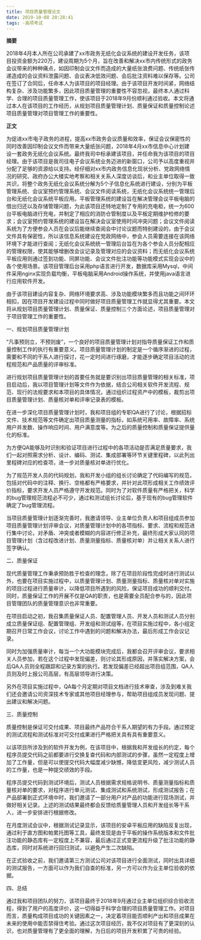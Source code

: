 ```yaml
---
title: 项目质量管理论文
date: 2019-10-08 20:28:41
tags: -高项考试
---
```


**摘要**

2018年4月本人所在公司承建了xx市政务无纸化会议系统的建设开发任务，该项目投资金额为220万，建设周期为5个月，旨在改善和解决xx市内传统形式的政务会议带来的种种痛点，如因印制会议文件而造成的大量纸张浪费问题、传统纸张传递造成的会议资料泄露问题、会议表决低效问题、会后批注资料难以保存等。公司在签订了合同后，任命本人为该项目的项目经理。由于该项目开发时间紧，网络结构复杂、涉及功能繁多，因此项目质量管理的重要性不容忽视，最终本人通过科学、合理的项目质量管理工作，使该项目于2018年9月份顺利通过验收。本文将通过本人在该项目的工作经历，从规划项目质量管理计划、质量保证和质量控制论述项目质量管理对项目管理工作的重要性。

<!---more--->

**正文**

为促进xx市电子政务的进程，提高xx市政务会议质量和效率，保证会议保密性的同时改善因印制会议文件而带来大量纸张问题，2018年4月xx市信息中心计划建设一套政务无纸化会议系统。最终我司中标承建该项目，并任命我为该项目的项目经理。由于该项目是我司往电子会议系统业务迈进的新窗口，公司予以高度重视并分配了足够的资源给以支持。经仔细对xx市内政务信息化现状分析、党政网络情况的研究、政府办公大楼实地考察和相关关系人深度访谈后，和业主单位取得一致共识，将整个政务无纸化会议系统分解为5个子信息化系统进行建设，分别为平板管理系统、会议室预约管理系统、会议文件阅读系统，无纸化会议系统统一管理后台和无纸化会议系统平板应用。平板管理系统的建设旨在解决管理会议平板电脑的借出归还以及存储管理问题，为此该项目还特地定制了专用的充电柜，统一为600台平板电脑进行充电，并制定了相应的消防仓管制度以及平板定期维护检修的要求；会议室预约管理系统的建设旨在解决会议室使用时间冲突问题；会议文件阅读系统为了方便参会人员在会议后能继续查阅会中讨论议题而特别建设的，由于会议文件具有保密性，所以该信息系统建设在党政网络中，参会人员需要连接在该网络环境下才能进行查阅；无纸化会议系统统一管理后台旨在为各个参会人员分配相应的管理权限，使其能够增删改会议记录及管理对应的会议资料；而无纸化会议系统平板应用则通过签到功能、同屏功能、会议文件批注功能等功能模式实现会议中的各个使用场景。该项目管理后台采用php语言进行开发，数据库采用Mysql，中间件采用nginx实现负载均衡，平板电脑采用Android操作系统，并使用java语言进行应用软件开发。

由于该项目建设内容复杂、网络环境要求高、涉及功能模块繁多而且功能之间环环相扣，因在项目开发建设过程中同时做好项目质量管理工作就显得尤其重要。本文将从规划项目质量管理计划、质量保证、质量控制三个方面论述，项目质量管理对于项目管理工作的重要性。

一、规划项目质量管理计划

“凡事预则立，不预则废”，一个良好的项目质量管理计划对指导质量保证工作和质量控制工作的执行有重要意义。项目质量管理计划的制定是一个循序渐进的过程，需要和不同的干系人进行探讨，花一定时间进行琢磨，才能逐步确定项目活动的流程规范和产品质量的评审标准。

进行规划项目质量管理计划的首要任务就是要识别出项目质量管理的相关标准，项目启动后，我以项目管理计划等文件作为依据，结合公司相关软件开发流程、规范、现行的法规要求和本项目的具体情况，通过组织过程资产中的模板，裁剪出项目质量管理计划、质量核对单和评审记录表的模板。

在进一步深化项目质量管理计划时，我和项目组的专职QA进行了讨论，根据招标文件、技术规范等文件确定出项目质量测量的指标，如系统可用率、故障率、系统用户并发数、操作响应时间、用户满意度等。为之后的质量控制和质量保证提供量化的标准。

为方便QA能够及时识别和验证项目进行过程中的各项活动是否满足质量要求，我们一起对照需求分析、设计、编码、测试、集成部署等环节关键里程碑，以此列出里程碑对应的检查项，进一步对质量核对单进行优化。

为了规范开发人员的代码规划，我和开发小组的组长讨论确定了代码编写的规范，包括对代码中的注释、换行、空格都有严格要求，并针对此项形成相关工作绩效评价指标，要求开发人员严格遵守开发规范。同时为了对软件质量有严格把关，科学的bug管理规范流程必不可少，通过和测试组长讨论后，基于现有的bug管理软件确定了bug管理流程。

当项目质量管理计划逐渐完善时，我邀请领导、业主单位负责人和项目组成员参加项目质量管理计划评审会议，对质量管理计划中的各项指标、要求、流程和规范进行集中讨论，对矛盾、冲突或者模糊的内容进行修正补充，最终形成大家认同的项目管理计划（含过程改进计划、质量测量指标、质量核对单）并让相关关系人进行签字确认。

二、质量保证

现代质量管理工作秉承预防胜于检查的理念，除了在项目阶段性完成时进行测试以外，也要在项目实施过程中，以质量管理计划、质量测量指标、质量核对单对实施的项目过程进行质量审计，以降低项目所遇到的风险，保证项目成功的顺利交付。同时，质量保证工作的开展不仅是QA的职责，也是需要全员配合参与的，因此项目管理团队的质量管理意识也非常重要。

在项目启动之初，我召集质量保证人员、配置管理人员、开发人员和测试人员分别成立质量保证组、配置管理组、开发组和测试组等，在项目实施过程中，各小组定期召开日常工作会议，讨论工作中遇到的问题和解决办法，最后形成工作会议记录。

同时为加强质量审计，每当一个大功能模块完成后，我都会召开评审会议，要求相关人员参加，若在这个过程中发现偏差，则讨论其形成原因，并落实解决方案，会后QA人员则全程跟踪和记录方案的执行。若发现偏差已经超出项目组范围，QA人员则及时上报公司高层，有高层领导进行决策。

另外在项目实施过程中，QA每个月定期对项目文档进行技术审查，涉及到难关我们还会邀请公司资深技术专家或其他项目经理参与，帮助项目组成员发现问题、提出建议和解决问题。

三、质量控制

质量控制是保证可交付成果、项目最终产品符合干系人期望的有力手段。通过预定的测试流程和测试标准对可交付成果进行严格把关具有具有重要意义。

以该项目所涉及到的软件开发为例，在该项目中，根据我和开发组长的约定，每个程序员提交代码之前都要进行交换复查代码和内部测试的步骤，虽然一定程度上增加了工作量，但是可以使提交代码大幅度减少缺憾，降低变更风险，减少测试人员的工作量，也是一种提交绩效的手段。

程序员提交代码到测试环境后，测试人员根据需求规格说明书、质量测量指标和质量核对单的要求，对程序进行单元测试、集成测试和系统测试，形成测试报告；在产品部署到正式环境中时，我们邀请了一部分用户对产品的功能进行现场测试，并做好相关记录。上述的测试结果最终都会反馈给质量管理人员和开发组长等干系人，进一步安排进行根据修改。

在月度测试会议中，根据测试记录显示，该项目的安卓平板应用的缺陷反复出现，通过利于直方图和帕累托图等工具，最终发现是由于平板的操作系统版本和文件批注功能的静态库有一定程度上不兼容，最后通过正式变更流程升级了批注功能的静态库，同时对系统进行回归测试，以避免产生二次缺陷。

在正式验收之前，我们邀请第三方测试公司对该项目进行全面测试，同时出具详细的测试报告，一方面可以作为我们自查的标准，另一方可以作为业主单位验收的依据。

四、总结

通过我和项目团队的努力，该项目最终于2018年9月通过业主单位组织综合验收流程，得到了用户的高度评价，这一切得益于科学合理的项目质量管理工作。对项目而言，质量构成项目成功的关键因素之一，决定着项目能否顺利产出和项目成果在未来的使用中能否禁得住考验。通过这次项目经历，我不仅对项目有了更深刻的认识，也对质量管理有了更全面的理解，为日后的项目开发积累了可贵的经验。